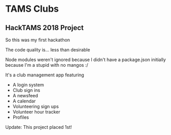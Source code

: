 # TAMS Clubs
## HackTAMS 2018 Project

So this was my first hackathon

The code quality is... less than desirable

Node modules weren't ignored because I didn't have a package.json initially because I'm a stupid with no mangos :/

It's a club management app featuring
- A login system
- Club sign ins
- A newsfeed
- A calendar
- Volunteering sign ups
- Volunteer hour tracker
- Profiles

Update: This project placed 1st!
